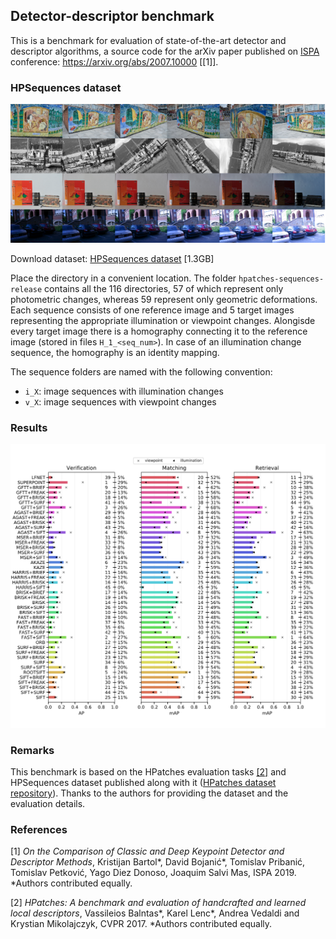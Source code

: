 ## Detector-descriptor benchmark

This is a benchmark for evaluation of state-of-the-art detector and descriptor algorithms, a source code for the arXiv paper published on [ISPA](https://www.isispa.org/) conference: https://arxiv.org/abs/2007.10000 [[1]].

### HPSequences dataset

![hpsequences](assets/sequences.png)

Download dataset: [HPSequences dataset](http://icvl.ee.ic.ac.uk/vbalnt/hpatches/hpatches-sequences-release.tar.gz) [1.3GB]

Place the directory in a convenient location. The folder `hpatches-sequences-release` contains all the 116 directories, 57 of which represent  only  photometric  changes,  whereas 59 represent only geometric deformations. Each sequence consists of one reference image and 5 target images representing the appropriate illumination or viewpoint changes. Alongisde every target image there is a homography connecting it to the reference image (stored in files `H_1_<seq_num>`). In case of an illumination change  sequence,  the  homography  is  an  identity  mapping.

The sequence folders are named with the following convention:

* `i_X`: image sequences with illumination changes
* `v_X`: image sequences with viewpoint changes

### Results

![results](assets/results.png)

### Remarks

This benchmark is based on the HPatches evaluation tasks [[2]](#refs) and HPSequences dataset published along with it ([HPatches dataset repository](https://github.com/hpatches/hpatches-dataset)). Thanks to the authors for providing the dataset and the evaluation details.

### References
<a name="refs"></a>

[1] *On the Comparison of Classic and Deep Keypoint Detector and Descriptor Methods*, Kristijan Bartol*, David Bojanić*, Tomislav Pribanić, Tomislav Petković, Yago Diez Donoso, Joaquim Salvi Mas, ISPA 2019.
*Authors contributed equally.

[2] *HPatches: A benchmark and evaluation of handcrafted and learned local descriptors*, Vassileios Balntas*, Karel Lenc*, Andrea Vedaldi and Krystian Mikolajczyk, CVPR 2017.
*Authors contributed equally.
